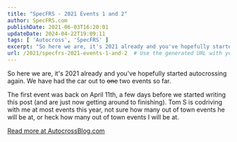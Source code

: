 ```yaml
---
title: "SpecFRS - 2021 Events 1 and 2"
author: SpecFRS.com
publishDate: 2021-06-03T16:20:01
updateDate: 2024-04-22T19:09:11
tags: [ 'Autocross', 'SpecFRS' ]
excerpt: "So here we are, it's 2021 already and you've hopefully started autocrossing again. We have had the car out to one two events so far.  The first event was back on April 11th, a few days before we started writing this post (and are just now getting around to finishing). Tom S is codriving with me at most events this year, not sure how many out of town events he will be at, or heck how many out of town events I will be at. "
url: /2021/specfrs-2021-events-1-and-2  # Use the generated URL with year
---
```

<p>So here we are, it's 2021 already and you've hopefully started autocrossing again. We have had the car out to <s>one</s> two events so far.</p>  <p>The first event was back on April 11th, a few days before we started writing this post (and are just now getting around to finishing). Tom S is codriving with me at most events this year, not sure how many out of town events he will be at, or heck how many out of town events I will be at.</p>  <p><a href="https://www.autocrossblog.com/2021-events-1-and-2">Read more at AutocrossBlog.com</a></p> 
